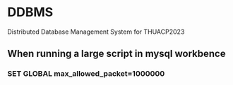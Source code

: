 # DDBMS
Distributed Database Management System for THUACP2023

## When running a large script in mysql workbence
### SET GLOBAL max_allowed_packet=1000000
